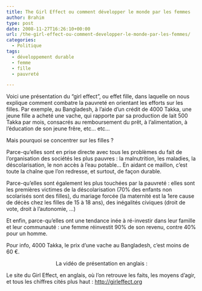 ```yaml
---
title: The Girl Effect ou comment développer le monde par les femmes
author: Brahim
type: post
date: 2008-11-27T16:26:10+00:00
url: /the-girl-effect-ou-comment-developper-le-monde-par-les-femmes/
categories:
  - Politique
tags:
  - développement durable
  - femme
  - fille
  - pauvreté

---
```

Voici une présentation du &#8220;girl effect&#8221;, ou effet fille, dans laquelle on nous explique comment combatre la pauvreté en orientant les efforts sur les filles. Par exemple, au Bangladesh, à l&#8217;aide d&#8217;un crédit de 4000 Takka, une jeune fille a acheté une vache, qui rapporte par sa production de lait 500 Takka par mois, consacrés au remboursement du prêt, à l&#8217;alimentation, à l&#8217;éducation de son jeune frêre, etc&#8230; etc&#8230;

Mais pourquoi se concentrer sur les filles ?

Parce-qu&#8217;elles sont en prise directe avec tous les problèmes du fait de l&#8217;organisation des sociétés les plus pauvres : la malnutrition, les maladies, la déscolarisation, le non accès à l&#8217;eau potable&#8230; En aidant ce maillon, c&#8217;est toute la chaîne que l&#8217;on redresse, et surtout, de façon durable.

Parce-qu&#8217;elles sont également les plus touchées par la pauvreté : elles sont les premières victimes de la déscolarisation (70% des enfants non scolarisés sont des filles), du mariage forcée (la maternité est la 1ere cause de décès chez les filles de 15 à 18 ans), des inégalités civiques (droit de vote, droit à l&#8217;autonomie, &#8230;)

Et enfin, parce-qu&#8217;elles ont une tendance inée à ré-investir dans leur famille et leur communauté : une femme réinvestit 90% de son revenu, contre 40% pour un homme.

Pour info, 4000 Takka, le prix d&#8217;une vache au Bangladesh, c&#8217;est moins de 60 €.

<p style="text-align: center;">
  La vidéo de présentation en anglais :<br />
</p>

Le site du Girl Effect, en anglais, où l&#8217;on retrouve les faits, les moyens d&#8217;agir, et tous les chiffres cités plus haut : <a title="Site du Girl Effect, en anglais" href="http://girleffect.org" target="_blank">http://girleffect.org<br /> </a>